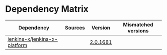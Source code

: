 # Dependency Matrix

Dependency | Sources | Version | Mismatched versions
---------- | ------- | ------- | -------------------
[jenkins-x/jenkins-x-platform](https://github.com/jenkins-x/jenkins-x-platform) |  | [2.0.1681](https://github.com/jenkins-x/jenkins-x-platform/releases/tag/v2.0.1681) | 
